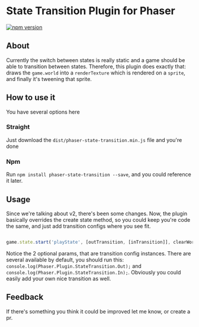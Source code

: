 State Transition Plugin for Phaser
=======================
[![npm version](https://badge.fury.io/js/phaser-state-transition.svg)](https://badge.fury.io/js/phaser-state-transition)

## About
Currently the switch between states is really static and a game should be able to transition between states. Therefore, this plugin does exactly that: draws the `game.world` into a `renderTexture` which is rendered on a `sprite`, and finally it's tweening that sprite.

## How to use it
You have several options here

### Straight
Just download the `dist/phaser-state-transition.min.js` file and you're done
 
### Npm
Run `npm install phaser-state-transition --save`, and you could reference it later.

## Usage
Since we're talking about v2, there's been some changes. Now, the plugin basically overrides the create state method, so you could keep you're code the same, and just add transition configs where you see fit.

```javascript

game.state.start('playState', [outTransition, [inTransition]], clearWorld, clearCache, parameters);
```

Notice the 2 optional params, that are transition config instances. There are several available by default, you should run this: `console.log(Phaser.Plugin.StateTransition.Out);` and `console.log(Phaser.Plugin.StateTransition.In);`. Obviously you could easily add your own nice transition as well.

## Feedback
If there's something you think it could be improved let me know, or create a pr.
